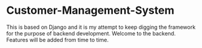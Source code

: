 # Customer-Management-System
This is based on Django and it is my attempt to keep digging the framework for the purpose of backend development. Welcome to the backend. Features will be added from time to time.
